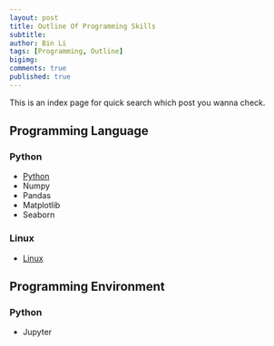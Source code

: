 ```yaml
---
layout: post
title: Outline Of Programming Skills
subtitle:
author: Bin Li
tags: [Programming, Outline]
bigimg: 
comments: true
published: true
---
```


This is an index page for quick search which post you wanna check.

## Programming Language
### Python
* [Python](https://binlidaily.github.io/2017-11-08-Beginning-Python-From-Novice-to-Professional/)
* Numpy
* Pandas
* Matplotlib
* Seaborn

### Linux
* [Linux](https://binlidaily.github.io/2018-01-05-Linux-Usage/)

## Programming Environment
### Python
* Jupyter